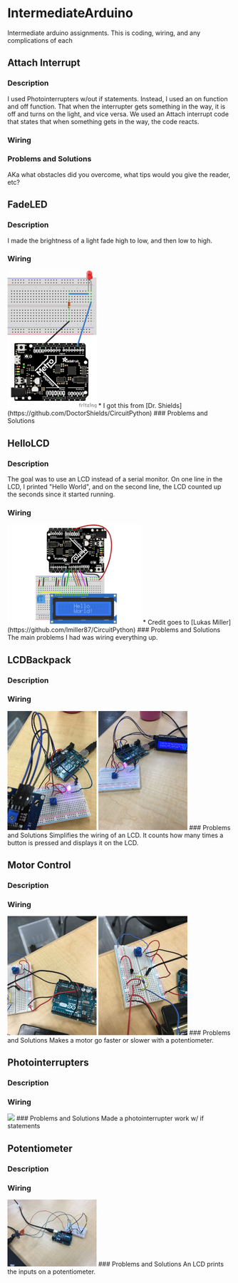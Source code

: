 # IntermediateArduino
Intermediate arduino assignments. This is coding, wiring, and any complications of each 

## Attach Interrupt
### Description
I used Photointerrupters w/out if statements. Instead, I used an on function and off function. That when the interrupter gets something in the way, it is off and turns on the light, and vice versa. We used an Attach interrupt code that states that when something gets in the way, the code reacts.

### Wiring

### Problems and Solutions
AKa what obstacles did you overcome, what tips would you give the reader, etc?



## FadeLED
### Description
I made the brightness of a light fade high to low, and then low to high. 
### Wiring
<img src="Media/LEDFade.PNG" width="200">
* I got this from [Dr. Shields](https://github.com/DoctorShields/CircuitPython)
### Problems and Solutions





## HelloLCD
### Description
The goal was to use an LCD instead of a serial monitor. On one line in the LCD, I printed "Hello World", and on the second line, the LCD counted up the seconds since it started running. 
### Wiring
<img src="Media/LCD.jpg" width="300px" />
* Credit goes to [Lukas Miller](https://github.com/lmiller87/CircuitPython)
### Problems and Solutions
The main problems I had was wiring everything up. 





## LCDBackpack
### Description

### Wiring
<img src = "Media/LCDBack1.JPG" width="200">
<img src = "Media/LCDBack2.JPG" width="200">
### Problems and Solutions
Simplifies the wiring of an LCD. It counts how many times a button is pressed and displays it on the LCD.






## Motor Control
### Description

### Wiring
<img src = "Media/MotorControl1.JPG" width="200">
<img src = "Media/MotorControl2.JPG" width="200">
### Problems and Solutions
Makes a motor go faster or slower with a potentiometer.






## Photointerrupters
### Description

### Wiring
<img src="media/photinterupterpic.png" width="300px" />
### Problems and Solutions
Made a photointerrupter work w/ if statements




## Potentiometer
### Description

### Wiring
<img src = "Media/Potentiometer.JPG" width="200">
### Problems and Solutions
An LCD prints the inputs on a potentiometer.

